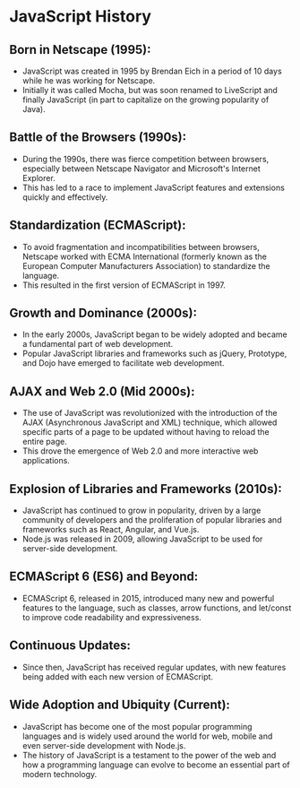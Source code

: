 # JavaScript History

## Born in Netscape (1995):

- JavaScript was created in 1995 by Brendan Eich in a period of 10 days while he was working for Netscape.
- Initially it was called Mocha, but was soon renamed to LiveScript and finally JavaScript (in part to capitalize on the growing popularity of Java).

## Battle of the Browsers (1990s):

- During the 1990s, there was fierce competition between browsers, especially between Netscape Navigator and Microsoft's Internet Explorer.
- This has led to a race to implement JavaScript features and extensions quickly and effectively.

## Standardization (ECMAScript):

- To avoid fragmentation and incompatibilities between browsers, Netscape worked with ECMA International (formerly known as the European Computer Manufacturers Association) to standardize the language.
- This resulted in the first version of ECMAScript in 1997.

## Growth and Dominance (2000s):

- In the early 2000s, JavaScript began to be widely adopted and became a fundamental part of web development.
- Popular JavaScript libraries and frameworks such as jQuery, Prototype, and Dojo have emerged to facilitate web development.

## AJAX and Web 2.0 (Mid 2000s):

- The use of JavaScript was revolutionized with the introduction of the AJAX (Asynchronous JavaScript and XML) technique, which allowed specific parts of a page to be updated without having to reload the entire page.
- This drove the emergence of Web 2.0 and more interactive web applications.

## Explosion of Libraries and Frameworks (2010s):

- JavaScript has continued to grow in popularity, driven by a large community of developers and the proliferation of popular libraries and frameworks such as React, Angular, and Vue.js.
- Node.js was released in 2009, allowing JavaScript to be used for server-side development.

## ECMAScript 6 (ES6) and Beyond:

- ECMAScript 6, released in 2015, introduced many new and powerful features to the language, such as classes, arrow functions, and let/const to improve code readability and expressiveness.

## Continuous Updates:

- Since then, JavaScript has received regular updates, with new features being added with each new version of ECMAScript.

## Wide Adoption and Ubiquity (Current):

- JavaScript has become one of the most popular programming languages and is widely used around the world for web, mobile and even server-side development with Node.js.
- The history of JavaScript is a testament to the power of the web and how a programming language can evolve to become an essential part of modern technology.
